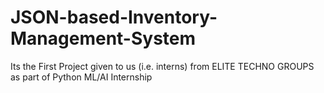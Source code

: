 # JSON-based-Inventory-Management-System
Its the First Project given to us (i.e. interns) from ELITE TECHNO GROUPS as part of Python ML/AI Internship
